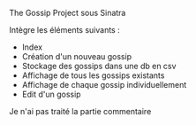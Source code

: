 The Gossip Project sous Sinatra

Intègre les éléments suivants :

 - Index
 - Création d'un nouveau gossip
 - Stockage des gossips dans une db en csv
 - Affichage de tous les gossips existants
 - Affichage de chaque gossip individuellement
 - Edit d'un gossip

Je n'ai pas traité la partie commentaire